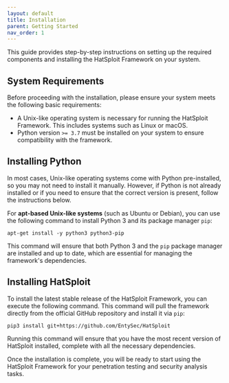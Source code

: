 ```yaml
---
layout: default
title: Installation
parent: Getting Started
nav_order: 1
---
```


This guide provides step-by-step instructions on setting up the required components and installing the HatSploit Framework on your system.

## System Requirements

Before proceeding with the installation, please ensure your system meets the following basic requirements:

* A Unix-like operating system is necessary for running the HatSploit Framework. This includes systems such as Linux or macOS.
* Python version `>= 3.7` must be installed on your system to ensure compatibility with the framework.

## Installing Python

In most cases, Unix-like operating systems come with Python pre-installed, so you may not need to install it manually. However, if Python is not already installed or if you need to ensure that the correct version is present, follow the instructions below.

For **apt-based Unix-like systems** (such as Ubuntu or Debian), you can use the following command to install Python 3 and its package manager `pip`:

```shell
apt-get install -y python3 python3-pip
```

This command will ensure that both Python 3 and the `pip` package manager are installed and up to date, which are essential for managing the framework's dependencies.

## Installing HatSploit

To install the latest stable release of the HatSploit Framework, you can execute the following command. This command will pull the framework directly from the official GitHub repository and install it via `pip`:

```shell
pip3 install git+https://github.com/EntySec/HatSploit
```

Running this command will ensure that you have the most recent version of HatSploit installed, complete with all the necessary dependencies.

Once the installation is complete, you will be ready to start using the HatSploit Framework for your penetration testing and security analysis tasks.
